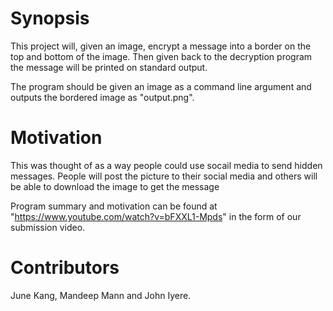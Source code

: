 # Synopsis

This project will, given an image, encrypt a message into a border on the top and bottom of the image. Then given back to the decryption program the message will be printed on standard output.

The program should be given an image as a command line argument and outputs the bordered image as "output.png".

# Motivation

This was thought of as a way people could use socail media to send hidden messages. People will post the picture to their social media and others will be able to download the image to get the message

Program summary and motivation can be found at "https://www.youtube.com/watch?v=bFXXL1-Mpds" in the form of our submission video.

# Contributors

June Kang, Mandeep Mann and John Iyere.

